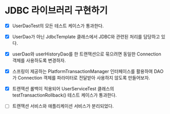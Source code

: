 # JDBC 라이브러리 구현하기  


- [X] UserDaoTest의 모든 테스트 케이스가 통과한다.  
- [X] UserDao가 아닌 JdbcTemplate 클래스에서 JDBC와 관련된 처리를 담당하고 있다.

- [X] userDao와 userHistoryDao를 한 트랜잭션으로 묶으려면 동일한 Connection 객체를 사용하도록 변경하자.
- [X] 스프링이 제공하는 PlatformTransactionManager 인터페이스를 활용하여 DAO가 Connection 객체를 파라미터로 전달받아 사용하지 않도록 만들어보자.
- [X] 트랜잭션 롤백이 적용되어 UserServiceTest 클래스의 testTransactionRollback() 테스트 케이스가 통과한다.
- [ ] 트랜잭션 서비스와 애플리케이션 서비스가 분리되었다.